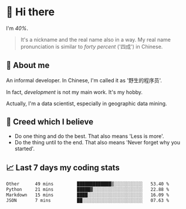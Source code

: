# 👋 Hi there

I'm *40%*.

> It's a nickname and the real name also in a way.
> My real name pronunciation is similar to *forty percent* ('四成') in Chinese.

## :speech_balloon: About me

An informal developer. In Chinese, I'm called it as '野生的程序员'.

In fact, _development_ is not my main work. It's my hobby.

Actually, I'm a data scientist, especially in geographic data mining.

## :see_no_evil: Creed which I believe

- Do one thing and do the best. That also means 'Less is more'.
- Do the thing until to the end. That also means 'Never forget why you started'.

## :chart_with_upwards_trend: Last 7 days my coding stats

<!--START_SECTION:waka-->

```txt
Other      49 mins         █████████████▒░░░░░░░░░░░   53.40 %
Python     21 mins         █████▓░░░░░░░░░░░░░░░░░░░   22.88 %
Markdown   15 mins         ████░░░░░░░░░░░░░░░░░░░░░   16.09 %
JSON       7 mins          ██░░░░░░░░░░░░░░░░░░░░░░░   07.63 %
```

<!--END_SECTION:waka-->
